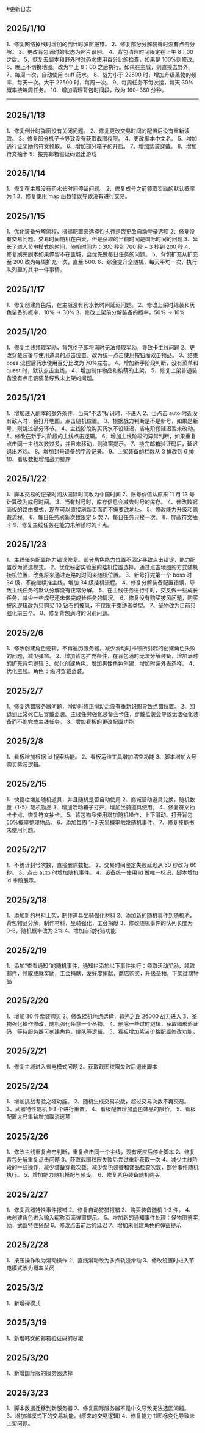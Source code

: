 #更新日志

## 2025/1/10

1、修复网络掉线时增加的倒计时弹窗报错。
2、修复部分分解装备时没有点击分解。
3、更改背包满时的状态为照片识别。
4、背包清理时间限定在上午 8：00 之后。
5、恢复去副本和野外时对药水使用百分比的检查，如果是 100%则修改。
6、晚上不切换地图。改为早上 8：00 之后执行。如果在主城，则直接去野外。
7、每周一次，自动使用 buff 药水。
8、战力小于 22500 时，增加升级圣物的频率，每天一次。大于 22500 时，每周一次。
9、每周任务不每次接，每天 30%概率接每周任务。
10、增加清理背包时间段，改为 160~360 分钟。

---

## 2025/1/13

1、修复倒计时弹窗没有关闭问题。
2、修复更改交易时间的配置后没有重新读取。
3、修复部分机子卡导致没有获取截图权限。
4、更改脚本中文名。
5、增加通行证奖励的符文领取。
6、增加部分箱子的开启。
7、增加紫装穿戴。
8、增加符文抽卡
9、接完邮箱验证码退出游戏

## 2025/1/14

1、修复在主城没有药水长时间停留问题。
2、修复成号之前领取奖励的默认概率为 1
3、修复使用 map 函数错误导致没有进行交易。

## 2025/1/15

1、优化装备分解流程，根据配置来选择性执行是否更改自动登录选项
2、修复没有交易问题。交易时间随机在白天，但是获取的当前时间是国际时间的问题
3、延长了进入节电模式的时间，随机时间为：300 秒到 700 秒 + 3 秒到 200 秒
4、修复刷完副本如果停留不在主城，会优先做每日任务的问题。
5、背包扩充从扩充至 200 改为每周扩充一次，直至 500.
6、综合提升全随机，每天平均一次，执行队列里的其中一件事情。

## 2025/1/17

1、修复创建角色后，在主城没有药水长时间延迟问题。
2、修改上架时绿装和灰色装备的概率，10% -> 30%
3、修改上架前分解装备的概率，50% -> 10%

## 2025/1/20

1、修复主线领取奖励，背包格子即将满时无法领取奖励，导致卡主线问题
2、更改穿戴装备与使用道具的点击位置。改为统一点击使用按钮而双击物品。
3、结束 boss 流程后药水使用百分比改为 70%左右。
4、增加新手阶段判断，没有菜单和 quest 时，默认点击主线。
4、增加制作物品和核萌的上架。
5、修复上架普通装备没有点击该装备导致未上架的问题。

## 2025/1/21

1、增加进入副本的额外条件，当有“不法”标识时，不进入
2、当点击 auto 附近没有敌人时，会打开地图，点击随机位置。
3、根据战力判断是不是新号，如果是新号，则跳过部分环节。
4、主线阶段购买药水不设延迟，省电阶段延迟暂未改动。
5、修改在新手村阶段的主线点击逻辑。
6、增加主线阶段的异常判断，如果重复点击同一主线次数过多，并且未移动，则弹窗提示。
7、接完邮箱验证码后，延迟退出游戏。
8、增加封号设备的字段记录。
9、上架装备的栏数从 3 排改到 6 排
10、看板数据增加战力排序

## 2025/1/22

1、脚本交易的记录时间从国际时间改为中国时间
2、账号价值从原来 11 月 13 号计算改为成号时间。
3、当有封号时，库存信息会减去封号的库存。
4、修改数据面板的路由模式，现在可以直接刷新页面而不需要改地址。
5、修改能力升级和佩戴流程。
6、每日任务刷新次数限定 5 次
7、每日任务只接一次。
8、屏蔽符文抽卡
9、修复主线任务在能力未解锁时的卡点。

## 2025/1/23

1、主线任务配置能力错误修复。部分角色能力位置不固定导致点击错误，能力配置改为筛选模式。
2、优化秘密实验室的挂机位置选择。通过点击地图的方式随机挂机位置，改变原来通过走路的时间来随机位置。
3、新号打完第一个 boss 时 34 级，不能继续推主线，增加 34 级挂机流程。
4、修复分解装备配置错误，导致主线任务的默认分解没有正常分解。
5、在主线任务进行中时，交叉做一些成长任务，减少一些成号还未做完成长任务的情况。
6、修复没有购买披风问题，购买披风逻辑改为只购买 10 钻石的披风，不仅限于束缚者类型。
7、圣物改为目前只强化前三个。
8、修复背包满时的识别问题。

## 2025/2/6

1、修改创建角色逻辑。不再遍历服务器，减少滑动时卡顿所引起的创建角色失败的问题，减少弹窗。
2、增加背包扩充条件，在背包满时无法分解装备，增加满时的扩充背包逻辑
3、优化创建角色。增加男性角色创建，增加时装外表选择。
4、优化主线。角色 5 级时穿戴蓝装。

## 2025/2/7

1、修复选错服务器问题，滑动时修正滑动后没有重新识图导致点错位置。
2、回退到正常死亡后穿戴蓝装。主线任务强化装备会卡住，穿戴蓝装会导致无法强化装备而不能完成主线任务。
3、增加看板的更改配置功能

## 2025/2/8

1、看板增加根据 id 搜索功能。
2、看板运维工具增加清空功能
3、脚本增加大号购买紫装逻辑。

## 2025/2/15

1、快捷栏增加随机道具，并且随机是否自动使用
2、商城活动道具兑换，随机数量（1-5）随机物品
3、增加活动箱子打开，增加坐骑道具使用。
4、修复符文抽卡卡点，恢复符文抽卡。
5、背包物品使用增加随机操作，上下滑动。打开背包 50%概率整理物品。
6、添加每周 1~3 天里概率触发随机事件。
7、修复技能书未使用问题。

## 2025/2/17

1、不统计封号次数，直接删除数据。
2、交易时间鉴定失败延迟从 30 秒改为 60 秒。
3、点击 auto 时增加随机事件。
4、设备统一使用 id 做唯一标识，脚本增加 id 字段展示。

## 2025/2/18

1、添加新的材料上架，制作道具坐骑强化材料
2、添加新的随机事件到随机池，背包物品分解，制作材料，坐骑强化，工会捐献
3、修改随机事件的队列长度为 0-8，随机概率改为 2%
4、增加自动狩猎功能

## 2025/2/19

1、添加“查看通知”的随机事件，通知栏添加以下事件执行：领取活动奖励，领取邮件，领取成就奖励，工会捐献，友好度捐献，商店购买，升级圣物，下架过期物品

## 2025/2/20

1、增加 30 件紫装购买
2、修改挂机地点选择，暮光之丘 26000 战力进入
3、圣物强化操作修改，随机强化任意一个圣物。
4、删除一些过时逻辑，获取图形验证码，等待服务器可创建角色，排队等逻辑。
5、看板增加紫装价格配置修改功能。

## 2025/2/21

1、修复主城进入省电模式问题
2、获取截图权限失败后退出脚本

## 2025/2/24

1、增加挑战考验之塔功能。
2、随机生成交易次数，超过交易次数不再交易。
3、武器特性随机 1-3 个进行重置。
4、看板配置增加蓝色饰品的限价。
5、看板配置大号集钻增加取消选项

## 2025/2/26

1、修改主线重复点击判断，重复点击同一个主线，没有反应后停止脚本
2、修复背包分解重复点击问题
3、获取截图权限失败后尝试重新获取一次
4、减少主线阶段的一些操作，减少装备穿戴次数，减少紫色装备和饰品检查次数，部分事件随机执行。
5、增加能力随机搭配与预设。
6、修复紫色装备随机购买

## 2025/2/27

1、修复武器特性事件报错
2、修复自动狩猎报错
3、购买装备随机 1-3 件。
4、未创建角色进入输入昵称页面弹窗提示。
5、增加新的通知事件处理：怪物图鉴奖励，武器特性搭配
6、修改点击前后的延迟
7、增加未创建角色的弹窗提示

## 2025/2/28

1、按压操作改为滑动操作
2、直线滑动改为多点轨迹滑动
3、修改设置时进入节电模式改为概率关闭

## 2025/3/2

1、新增禅模式

## 2025/3/19

1、新增韩文的邮箱验证码的获取

## 2025/3/20

1、新增国际服的服务器选择

## 2025/3/23

1、脚本数据迁移到新服务器
2、修复国际服务器不是中文导致无法选区问题。
3、增加禅模式下的交易功能。(原来的交易逻辑)
4、修复能力书图标变化导致未上架问题。
